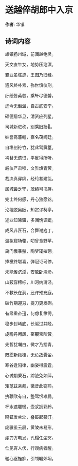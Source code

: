 # 送越倅胡郎中入京

**作者**: 华镇

## 诗词内容

雄镇扬州域，前闻越绝灵。

天文直牛女，地势压沧溟。

霸业虽陈迹，王图乃旧经。

遗风终朴素，弥世慎仪刑。

纡绶皆英彀，乘轩尽德馨。

迄今无僭滥，自古底安宁。

硕德居华旦，清资应列星。

司城新进秩，别乘旧扬𫐉。

妙誉高藩翰，嘉名蔼阙廷。

自堪剖符竹，犹此驾箳篂。

裨替无遗恨，平反得所听。

威仪严肃穆，文雅焕青荧。

裁决真穿缟，经纶甚建瓴。

属城尝乏守，茂绩可书屏。

完士终何感，丹心独愿铭。

沦埋脱吴阪，知赏谬柯亭。

述业知晞骥，多闻愧识鼮。

成风非匠石，合舞谢庖丁。

滥拟窥场藿，叨曾食野苹。

禹门俄暴鬣，陶梦辄摧翎。

捧檄终堪喜，弹冠讵可停。

未能餐沆瀣，安敢卧清泠。

山薮容樗栎，川河纳渭泾。

不教长在涧，还许预充庭。

破竹期迎刃，提刀更发硎。

有缘重奋迅，何虑复伶俜。

稳步封崤底，长驱过井陉。

旋瞻丹阙凤，密觏宝阶蓂。

先哲犹嘲白，微才乃拾青。

既霑新籍桂，无负故囊萤。

寒谷逢阳律，幽姿得震霆。

心诚期秉石，踪迹免如萍。

矩范兹亲觌，徽音此窃聆。

执鞭欣有自，整驾恨难扃。

杯水遮雕辔，壶浆拥彩舲。

鸣钲发兰沚，叠鼓起蘋汀。

庞骥虽云展，黄陂未易形。

虔刀方电发，孔榻任尘冥。

伫见宵人伏，行观病者醒。

驰心逐旌旆，引领瞩郊坰。

